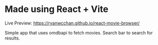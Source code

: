 # Made using React + Vite

Live Preview: https://ryanwcchan.github.io/react-movie-browser/

Simple app that uses omdbapi to fetch movies. Search bar to search for results.
